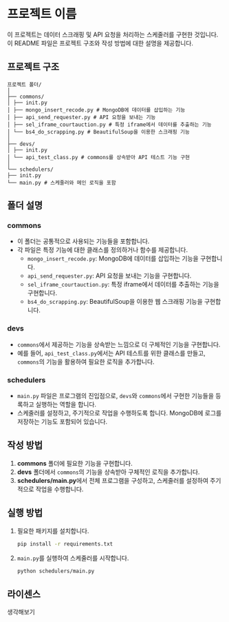 # 프로젝트 이름

이 프로젝트는 데이터 스크래핑 및 API 요청을 처리하는 스케줄러를 구현한 것입니다. 이 README 파일은 프로젝트 구조와 작성 방법에 대한 설명을 제공합니다.

## 프로젝트 구조
```
프로젝트 폴더/
│
├── commons/
│ ├── init.py
│ ├── mongo_insert_recode.py # MongoDB에 데이터를 삽입하는 기능
│ ├── api_send_requester.py # API 요청을 보내는 기능
│ ├── sel_iframe_courtauction.py # 특정 iframe에서 데이터를 추출하는 기능
│ └── bs4_do_scrapping.py # BeautifulSoup을 이용한 스크래핑 기능
│
├── devs/
│ ├── init.py
│ └── api_test_class.py # commons를 상속받아 API 테스트 기능 구현
│
└── schedulers/
├── init.py
└── main.py # 스케줄러와 메인 로직을 포함
```


## 폴더 설명

### commons
- 이 폴더는 공통적으로 사용되는 기능들을 포함합니다.
- 각 파일은 특정 기능에 대한 클래스를 정의하거나 함수를 제공합니다.
  - `mongo_insert_recode.py`: MongoDB에 데이터를 삽입하는 기능을 구현합니다.
  - `api_send_requester.py`: API 요청을 보내는 기능을 구현합니다.
  - `sel_iframe_courtauction.py`: 특정 iframe에서 데이터를 추출하는 기능을 구현합니다.
  - `bs4_do_scrapping.py`: BeautifulSoup을 이용한 웹 스크래핑 기능을 구현합니다.

### devs
- `commons`에서 제공하는 기능을 상속받는 느낌으로 더 구체적인 기능을 구현합니다.
- 예를 들어, `api_test_class.py`에서는 API 테스트를 위한 클래스를 만들고, `commons`의 기능을 활용하여 필요한 로직을 추가합니다.

### schedulers
- `main.py` 파일은 프로그램의 진입점으로, `devs`와 `commons`에서 구현한 기능들을 등록하고 실행하는 역할을 합니다.
- 스케줄러를 설정하고, 주기적으로 작업을 수행하도록 합니다. MongoDB에 로그를 저장하는 기능도 포함되어 있습니다.

## 작성 방법

1. **commons** 폴더에 필요한 기능을 구현합니다.
2. **devs** 폴더에서 `commons`의 기능을 상속받아 구체적인 로직을 추가합니다.
3. **schedulers/main.py**에서 전체 프로그램을 구성하고, 스케줄러를 설정하여 주기적으로 작업을 수행합니다.

## 실행 방법

1. 필요한 패키지를 설치합니다.
   ```bash
   pip install -r requirements.txt
   ```

2. `main.py`를 실행하여 스케줄러를 시작합니다.
   ```bash
   python schedulers/main.py
   ```

## 라이센스

생각해보기